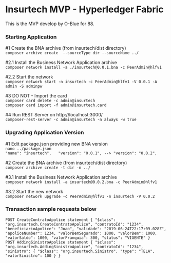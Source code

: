# Insurtech MVP - Hyperledger Fabric  

This is the MVP develop by O-Blue for 88.  

### Starting Application  

#1 Create the BNA archive (from insurtech/dist directory)  
`composer archive create  --sourceType dir --sourceName ../`  

#2.1 Install the Business Network Application archive  
`composer network install -a ./insurtech@0.0.1.bna -c PeerAdmin@hlfv1`  

#2.2 Start the network  
`composer network start -n insurtech -c PeerAdmin@hlfv1 -V 0.0.1 -A admin -S adminpw`  

#3 DO NOT - Import the card  
`composer card delete -c admin@insurtech`  
`composer card import -f admin@insurtech.card`  

#4 Run REST Server on http://localhost:3000/  
`composer-rest-server -c admin@insurtech -n always -w true`  

### Upgrading Application Version

#1 Edit package.json providing new BNA version  
`nano ../package.json`  
`
"name": "insurtech",  
"version": "0.0.1", --> "version": "0.0.2",
`

#2 Create the BNA archive (from insurtech/dist directory)  
`composer archive create -t dir -n ../`

#3.1 Install the Business Network Application archive  
`composer network install -a insurtech@0.0.2.bna -c PeerAdmin@hlfv1`

#3.2 Start the new network  
`composer network upgrade -c PeerAdmin@hlfv1 -n insurtech -V 0.0.2`

### Transaction sample requests below  

`
POST CreateContratoApolice statement
{
  "$class": "org.insurtech.CreateContratoApolice",
  "contratoId": "1234",
  "beneficiarioApolice": "Joao",
  "validade": "2019-06-24T22:17:09.028Z",
  "apoliceNumber": 1234,
  "valorBemSegurado": 1000,
  "valorBem": 1000,
  "valorSaldo": 1000,
  "valorFranquia": 300,
  "status": "VIGENTE"
} 
`  
`
POST AddingSinistroApolice statement
{
  "$class": "org.insurtech.AddingSinistroApolice",
  "contratoId": "1234",
  "sinistro": {
    "$class": "org.insurtech.Sinistro",
    "type": "TELA",
    "valorSinistro": 100
  }
}
`